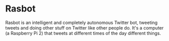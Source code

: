 # Rasbot
Rasbot is an intelligent and completely autonomous Twitter bot, tweeting tweets and doing other stuff on Twitter like other people do. It's a computer (a Raspberry Pi 2) that tweets at different times of the day different things.
